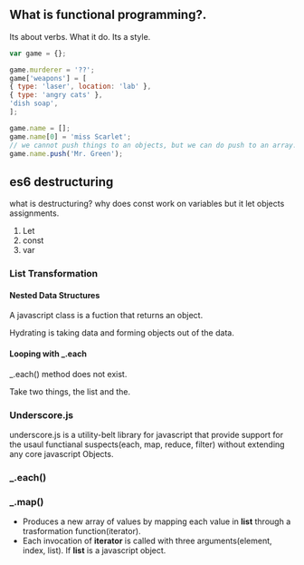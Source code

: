 ## What is functional programming?.

Its about verbs. What it do. Its a style.

```javascript 
var game = {};

game.murderer = '??';
game['weapons'] = [
{ type: 'laser', location: 'lab' },
{ type: 'angry cats' },
'dish soap',
];

game.name = [];
game.name[0] = 'miss Scarlet';
// we cannot push things to an objects, but we can do push to an array.
game.name.push('Mr. Green');
```

## es6 destructuring

what is destructuring?
why does const work on variables but it let objects assignments.

1. Let
2. const
3. var

### List Transformation

#### Nested Data Structures

A javascript class is a fuction that returns an object.

Hydrating is taking data and forming objects out of the data.

#### Looping with _.each

_.each() method does not exist.

Take two things, the list and the.

### Underscore.js

underscore.js is a utility-belt library for javascript that provide support for the usaul functianal suspects(each, map, reduce, filter) without extending any core javascript Objects.

### _.each()



### _.map()

- Produces a new array of values by mapping each value in **list** through a trasformation function(iterator).
- Each invocation of **iterator** is called with three arguments(element, index, list). If **list** is a javascript object.